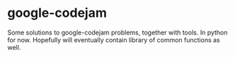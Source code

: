 google-codejam
==============

Some solutions to google-codejam problems, together with tools. In python for
now. Hopefully will eventually contain library of common functions as well.